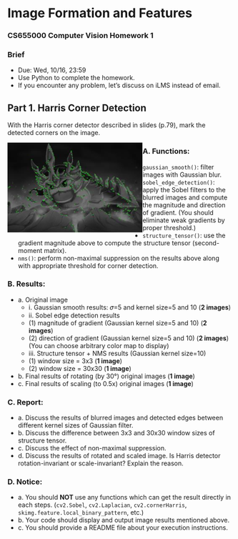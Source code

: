 
# Image Formation and Features
### CS655000 Computer Vision Homework 1
### Brief
* Due: Wed, 10/16, 23:59
* Use Python to complete the homework.
* If you encounter any problem, let’s discuss on iLMS instead of email.

## Part 1. Harris Corner Detection

With the Harris corner detector described in slides (p.79), mark the detected corners on the image.

<img style="float: left;" src="1.PNG" width="60%">


### A. Functions:
* `gaussian_smooth()`: filter images with Gaussian blur.
* `sobel_edge_detection()`: apply the Sobel filters to the blurred images and compute the magnitude and direction of gradient. (You should eliminate weak gradients by proper threshold.)
* `structure_tensor()`: use the gradient magnitude above to compute the structure tensor (second-moment matrix).
* `nms()`: perform non-maximal suppression on the results above along with appropriate threshold for corner detection.

### B. Results:
* a. Original image
    * i. Gaussian smooth results: 𝜎=5 and kernel size=5 and 10 (**2 images**)
    * ii. Sobel edge detection results
     * (1) magnitude of gradient (Gaussian kernel size=5 and 10) (**2 images**)
     * (2) direction of gradient (Gaussian kernel size=5 and 10) (**2 images**)
        (You can choose arbitrary color map to display)
    * iii. Structure tensor + NMS results (Gaussian kernel size=10)
     * (1) window size = 3x3 (**1 image**)
     * (2) window size = 30x30 (**1 image**)
* b. Final results of rotating (by 30°) original images (**1 image**)
* c. Final results of scaling (to 0.5x) original images (**1 image**)

### C. Report:
* a. Discuss the results of blurred images and detected edges between different kernel sizes of Gaussian filter.
* b. Discuss the difference between 3x3 and 30x30 window sizes of structure tensor.
* c. Discuss the effect of non-maximal suppression.
* d. Discuss the results of rotated and scaled image. Is Harris detector rotation-invariant or scale-invariant? Explain the reason.

### D. Notice:
* a. You should **NOT** use any functions which can get the result directly in each steps. (`cv2.Sobel`, `cv2.Laplacian`, `cv2.cornerHarris`, `skimg.feature.local_binary_pattern`, etc.)
* b. Your code should display and output image results mentioned above.
* c. You should provide a README file about your execution instructions.
